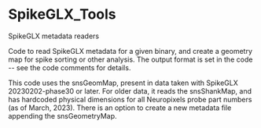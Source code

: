 # SpikeGLX_Tools
SpikeGLX metadata readers

Code to read SpikeGLX metadata for a given binary, and create a geometry map for spike sorting or other analysis.
The output format is set in the code -- see the code comments for details.

This code uses the snsGeomMap, present in data taken with SpikeGLX 20230202-phase30 or later. For older data, it reads the snsShankMap, and has hardcoded physical dimensions for all Neuropixels probe part numbers (as of March, 2023). There is an option to create a new metadata file appending the snsGeometryMap.


